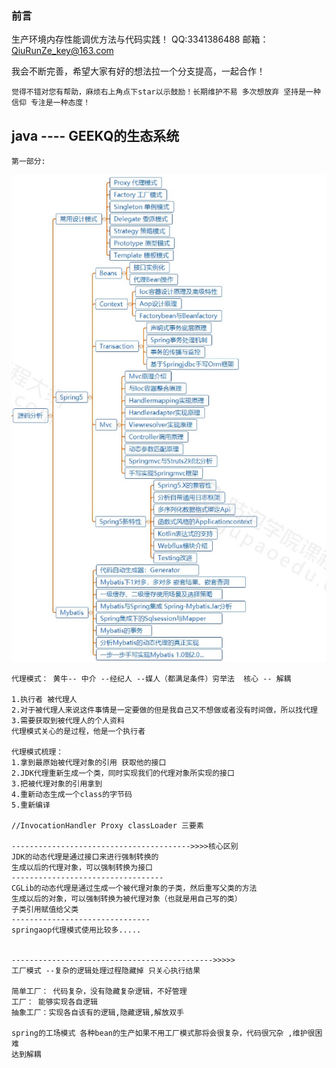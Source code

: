 ### 前言
生产环境内存性能调优方法与代码实践！
 QQ:3341386488
 邮箱：QiuRunZe_key@163.com

我会不断完善，希望大家有好的想法拉一个分支提高，一起合作！


    觉得不错对您有帮助，麻烦右上角点下star以示鼓励！长期维护不易 多次想放弃 坚持是一种信仰 专注是一种态度！


## java ---- GEEKQ的生态系统

    第一部分:
   ![整体流程](https://raw.githubusercontent.com/qiurunze123/imageall/master/codeandthink.png)
   
    代理模式： 黄牛-- 中介 --经纪人 --媒人（都满足条件）穷举法  核心 -- 解耦
    
    1.执行者 被代理人
    2.对于被代理人来说这件事情是一定要做的但是我自己又不想做或者没有时间做，所以找代理
    3.需要获取到被代理人的个人资料 
    代理模式关心的是过程，他是一个执行者
    
    代理模式梳理：
    1.拿到最原始被代理对象的引用 获取他的接口
    2.JDK代理重新生成一个类，同时实现我们的代理对象所实现的接口
    3.把被代理对象的引用拿到
    4.重新动态生成一个class的字节码
    5.重新编译
    
    //InvocationHandler Proxy classLoader 三要素 
    
    ---------------------------------------->>>>核心区别 
    JDK的动态代理是通过接口来进行强制转换的
    生成以后的代理对象，可以强制转换为接口
    ----------------------------------
    CGLib的动态代理是通过生成一个被代理对象的子类，然后重写父类的方法
    生成以后的对象，可以强制转换为被代理对象（也就是用自己写的类）
    子类引用赋值给父类
    -------------------------------
    springaop代理模式使用比较多.....
    

    --------------------------------------------->>>>>
    工厂模式 --复杂的逻辑处理过程隐藏掉 只关心执行结果
    
    简单工厂： 代码复杂，没有隐藏复杂逻辑，不好管理
    工厂： 能够实现各自逻辑
    抽象工厂：实现各自该有的逻辑,隐藏逻辑,解放双手
    
    spring的工场模式 各种bean的生产如果不用工厂模式那将会很复杂，代码很冗杂 ,维护很困难
    达到解耦
    